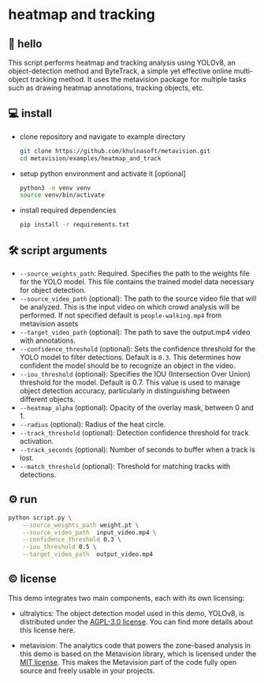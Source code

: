 # heatmap and tracking

## 👋 hello

This script performs heatmap and tracking analysis using YOLOv8, an object-detection method and
ByteTrack, a simple yet effective online multi-object tracking method. It uses the
metavision package for multiple tasks such as drawing heatmap annotations, tracking objects, etc.

## 💻 install

- clone repository and navigate to example directory

  ```bash
  git clone https://github.com/khulnasoft/metavision.git
  cd metavision/examples/heatmap_and_track
  ```

- setup python environment and activate it \[optional\]

  ```bash
  python3 -m venv venv
  source venv/bin/activate
  ```

- install required dependencies

  ```bash
  pip install -r requirements.txt
  ```

## 🛠️ script arguments

- `--source_weights_path`: Required. Specifies the path to the weights file for the
  YOLO model. This file contains the trained model data necessary for object detection.
- `--source_video_path` (optional): The path to the source video file that will be
  analyzed. This is the input video on which crowd analysis will be performed.
  If not specified default is `people-walking.mp4` from metavision assets
- `--target_video_path` (optional): The path to save the output.mp4 video with annotations.
- `--confidence_threshold` (optional): Sets the confidence threshold for the YOLO model
  to filter detections. Default is `0.3`. This determines how confident the model should
  be to recognize an object in the video.
- `--iou_threshold` (optional): Specifies the IOU (Intersection Over Union) threshold
  for the model. Default is 0.7. This value is used to manage object detection accuracy,
  particularly in distinguishing between different objects.
- `--heatmap_alpha` (optional): Opacity of the overlay mask, between 0 and 1.
- `--radius` (optional): Radius of the heat circle.
- `--track_threshold` (optional): Detection confidence threshold for track activation.
- `--track_seconds` (optional): Number of seconds to buffer when a track is lost.
- `--match_threshold` (optional): Threshold for matching tracks with detections.

## ⚙️ run

```bash
python script.py \
    --source_weights_path weight.pt \
    --source_video_path  input_video.mp4 \
    --confidence_threshold 0.3 \
    --iou_threshold 0.5 \
    --target_video_path  output_video.mp4
```

## © license

This demo integrates two main components, each with its own licensing:

- ultralytics: The object detection model used in this demo, YOLOv8, is distributed
  under the [AGPL-3.0 license](https://github.com/ultralytics/ultralytics/blob/main/LICENSE).
  You can find more details about this license here.

- metavision: The analytics code that powers the zone-based analysis in this demo is
  based on the Metavision library, which is licensed under the
  [MIT license](https://github.com/khulnasoft/metavision/blob/develop/LICENSE.md). This
  makes the Metavision part of the code fully open source and freely usable in your
  projects.
